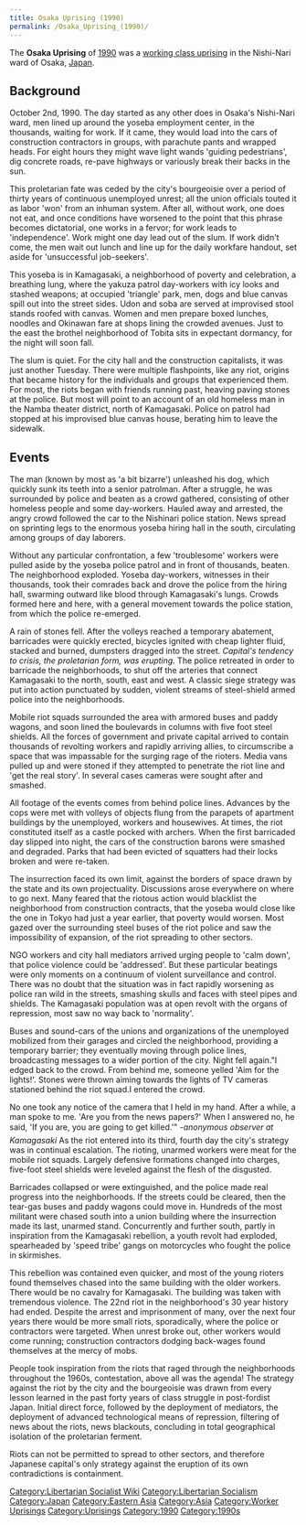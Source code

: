 ```yaml
---
title: Osaka Uprising (1990)
permalink: /Osaka_Uprising_(1990)/
---
```


The **Osaka Uprising** of
[1990](Timeline_of_Libertarian_Socialism_in_Eastern_Asia "wikilink") was
a [working class
uprising](List_of_Libertarian_Socialist_Revolutions "wikilink") in the
Nishi-Nari ward of Osaka, [Japan](Japan "wikilink").

## Background

October 2nd, 1990. The day started as any other does in Osaka's
Nishi-Nari ward, men lined up around the yoseba employment center, in
the thousands, waiting for work. If it came, they would load into the
cars of construction contractors in groups, with parachute pants and
wrapped heads. For eight hours they might wave light wands 'guiding
pedestrians', dig concrete roads, re-pave highways or variously break
their backs in the sun.

This proletarian fate was ceded by the city's bourgeoisie over a period
of thirty years of continuous unemployed unrest; all the union officials
touted it as labor 'won' from an inhuman system. After all, without
work, one does not eat, and once conditions have worsened to the point
that this phrase becomes dictatorial, one works in a fervor; for work
leads to 'independence'. Work might one day lead out of the slum. If
work didn't come, the men wait out lunch and line up for the daily
workfare handout, set aside for 'unsuccessful job-seekers'.

This yoseba is in Kamagasaki, a neighborhood of poverty and celebration,
a breathing lung, where the yakuza patrol day-workers with icy looks and
stashed weapons; at occupied 'triangle' park, men, dogs and blue canvas
spill out into the street sides. Udon and soba are served at improvised
stool stands roofed with canvas. Women and men prepare boxed lunches,
noodles and Okinawan fare at shops lining the crowded avenues. Just to
the east the brothel neighborhood of Tobita sits in expectant dormancy,
for the night will soon fall.

The slum is quiet. For the city hall and the construction capitalists,
it was just another Tuesday. There were multiple flashpoints, like any
riot, origins that became history for the individuals and groups that
experienced them. For most, the riots began with friends running past,
heaving paving stones at the police. But most will point to an account
of an old homeless man in the Namba theater district, north of
Kamagasaki. Police on patrol had stopped at his improvised blue canvas
house, berating him to leave the sidewalk.

## Events

The man (known by most as 'a bit bizarre') unleashed his dog, which
quickly sunk its teeth into a senior patrolman. After a struggle, he was
surrounded by police and beaten as a crowd gathered, consisting of other
homeless people and some day-workers. Hauled away and arrested, the
angry crowd followed the car to the Nishinari police station. News
spread on sprinting legs to the enormous yoseba hiring hall in the
south, circulating among groups of day laborers.

Without any particular confrontation, a few 'troublesome' workers were
pulled aside by the yoseba police patrol and in front of thousands,
beaten. The neighborhood exploded. Yoseba day-workers, witnesses in
their thousands, took their comrades back and drove the police from the
hiring hall, swarming outward like blood through Kamagasaki's lungs.
Crowds formed here and here, with a general movement towards the police
station, from which the police re-emerged.

A rain of stones fell. After the volleys reached a temporary abatement,
barricades were quickly erected, bicycles ignited with cheap lighter
fluid, stacked and burned, dumpsters dragged into the street.
<em>Capital's tendency to crisis, the proletarian form, was erupting.
</em>The police retreated in order to barricade the neighborhoods, to
shut off the arteries that connect Kamagasaki to the north, south, east
and west. A classic siege strategy was put into action punctuated by
sudden, violent streams of steel-shield armed police into the
neighborhoods.

Mobile riot squads surrounded the area with armored buses and paddy
wagons, and soon lined the boulevards in columns with five foot steel
shields. All the forces of government and private capital arrived to
contain thousands of revolting workers and rapidly arriving allies, to
circumscribe a space that was impassable for the surging rage of the
rioters. Media vans pulled up and were stoned if they attempted to
penetrate the riot line and 'get the real story'. In several cases
cameras were sought after and smashed.

All footage of the events comes from behind police lines. Advances by
the cops were met with volleys of objects flung from the parapets of
apartment buildings by the unemployed, workers and housewives. At times,
the riot constituted itself as a castle pocked with archers. When the
first barricaded day slipped into night, the cars of the construction
barons were smashed and degraded. Parks that had been evicted of
squatters had their locks broken and were re-taken.

The insurrection faced its own limit, against the borders of space drawn
by the state and its own projectuality. Discussions arose everywhere on
where to go next. Many feared that the riotous action would blacklist
the neighborhood from construction contracts, that the yoseba would
close like the one in Tokyo had just a year earlier, that poverty would
worsen. Most gazed over the surrounding steel buses of the riot police
and saw the impossibility of expansion, of the riot spreading to other
sectors.

NGO workers and city hall mediators arrived urging people to 'calm
down', that police violence could be 'addressed'. But these particular
beatings were only moments on a continuum of violent surveillance and
control. There was no doubt that the situation was in fact rapidly
worsening as police ran wild in the streets, smashing skulls and faces
with steel pipes and shields. The Kamagasaki population was at open
revolt with the organs of repression, most saw no way back to
'normality'.

Buses and sound-cars of the unions and organizations of the unemployed
mobilized from their garages and circled the neighborhood, providing a
temporary barrier; they eventually moving through police lines,
broadcasting messages to a wider portion of the city. Night fell
again."I edged back to the crowd. From behind me, someone yelled 'Aim
for the lights!'. Stones were thrown aiming towards the lights of TV
cameras stationed behind the riot squad.I entered the crowd.

No one took any notice of the camera that I held in my hand. After a
while, a man spoke to me. 'Are you from the news papers?' When I
answered no, he said, 'If you are, you are going to get killed.'"
<em>-anonymous observer at Kamagasaki </em>As the riot entered into its
third, fourth day the city's strategy was in continual escalation. The
rioting, unarmed workers were meat for the mobile riot squads. Largely
defensive formations changed into charges, five-foot steel shields were
leveled against the flesh of the disgusted.

Barricades collapsed or were extinguished, and the police made real
progress into the neighborhoods. If the streets could be cleared, then
the tear-gas buses and paddy wagons could move in. Hundreds of the most
militant were chased south into a union building where the insurrection
made its last, unarmed stand. Concurrently and further south, partly in
inspiration from the Kamagasaki rebellion, a youth revolt had exploded,
spearheaded by 'speed tribe' gangs on motorcycles who fought the police
in skirmishes.

This rebellion was contained even quicker, and most of the young rioters
found themselves chased into the same building with the older workers.
There would be no cavalry for Kamagasaki. The building was taken with
tremendous violence. The 22nd riot in the neighborhood's 30 year history
had ended. Despite the arrest and imprisonment of many, over the next
four years there would be more small riots, sporadically, where the
police or contractors were targeted. When unrest broke out, other
workers would come running; construction contractors dodging back-wages
found themselves at the mercy of mobs.

People took inspiration from the riots that raged through the
neighborhoods throughout the 1960s, contestation, above all was the
agenda! The strategy against the riot by the city and the bourgeoisie
was drawn from every lesson learned in the past forty years of class
struggle in post-fordist Japan. Initial direct force, followed by the
deployment of mediators, the deployment of advanced technological means
of repression, filtering of news about the riots, news blackouts,
concluding in total geographical isolation of the proletarian ferment.

Riots can not be permitted to spread to other sectors, and therefore
Japanese capital's only strategy against the eruption of its own
contradictions is containment.

[Category:Libertarian Socialist
Wiki](Category:Libertarian_Socialist_Wiki "wikilink")
[Category:Libertarian
Socialism](Category:Libertarian_Socialism "wikilink")
[Category:Japan](Category:Japan "wikilink") [Category:Eastern
Asia](Category:Eastern_Asia "wikilink")
[Category:Asia](Category:Asia "wikilink") [Category:Worker
Uprisings](Category:Worker_Uprisings "wikilink")
[Category:Uprisings](Category:Uprisings "wikilink")
[Category:1990](Category:1990 "wikilink")
[Category:1990s](Category:1990s "wikilink")